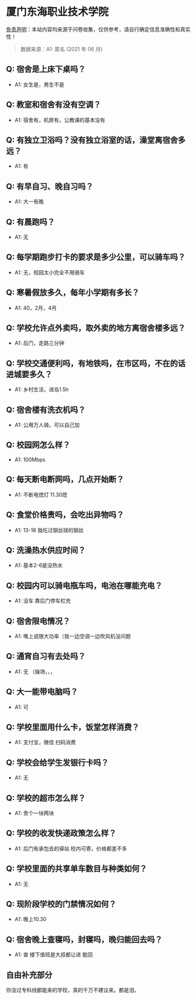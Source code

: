# 厦门东海职业技术学院

[免责声明](https://colleges.chat/#_3)：本站内容均来源于问卷收集，仅供参考，请自行确定信息准确性和真实性！

> 数据来源：A1: 匿名 (2021 年 06 月)

## Q: 宿舍是上床下桌吗？

- A1: 女生是，男生不是

## Q: 教室和宿舍有没有空调？

- A1: 宿舍有，机房有，公教课的基本没有

## Q: 有独立卫浴吗？没有独立浴室的话，澡堂离宿舍多远？

- A1: 有

## Q: 有早自习、晚自习吗？

- A1: 大一有晚

## Q: 有晨跑吗？

- A1: 无

## Q: 每学期跑步打卡的要求是多少公里，可以骑车吗？

- A1: 无，校园太小完全不用骑车

## Q: 寒暑假放多久，每年小学期有多长？

- A1: 40，2月，4月

## Q: 学校允许点外卖吗，取外卖的地方离宿舍楼多远？

- A1: 后门，走路三分钟

## Q: 学校交通便利吗，有地铁吗，在市区吗，不在的话进城要多久？

- A1: 乡村生活，进岛1.5h

## Q: 宿舍楼有洗衣机吗？

- A1: 公用万人骑，可以自己加

## Q: 校园网怎么样？

- A1: 100Mbps

## Q: 每天断电断网吗，几点开始断？

- A1: 不断电熄灯 11.30熄

## Q: 食堂价格贵吗，会吃出异物吗？

- A1: 13-18  我吃过钢丝球的钢丝

## Q: 洗澡热水供应时间？

- A1: 基本2-6是没热水

## Q: 校园内可以骑电瓶车吗，电池在哪能充电？

- A1: 没车 靠后门停车栏充

## Q: 宿舍限电情况？

- A1: 嘴上说限大功率（我一边空调一边吹风机没问题

## Q: 通宵自习有去处吗？

- A1: 无  （操场，，，

## Q: 大一能带电脑吗？

- A1: 可

## Q: 学校里面用什么卡，饭堂怎样消费？

- A1: 支付宝，微信         扫码消费

## Q: 学校会给学生发银行卡吗？

- A1: 无

## Q: 学校的超市怎么样？

- A1: 贵个一块两块

## Q: 学校的收发快递政策怎么样？

- A1: 后门有承包去的驿站 校内可寄，价格都差不多

## Q: 学校里面的共享单车数目与种类如何？

- A1: 无

## Q: 现阶段学校的门禁情况如何？

- A1: 晚上10.30

## Q: 宿舍晚上查寝吗，封寝吗，晚归能回去吗？

- A1: 查    楼下值班是大叔都让进       能回

## 自由补充部分

你没过专科线都能来的学校，真的千万不建议来。都是泪。